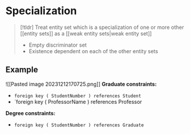 # Specialization

> [!tldr] Treat entity set which is a specialization of one or more other [[entity sets]] as a [[weak entity sets|weak entity set]]
> * Empty discriminator set
> * Existence dependent on each of the other entity sets

## Example
![[Pasted image 20231212170725.png]]
**Graduate constraints:**
* `foreign key ( StudentNumber ) references Student`
* `foreign key ( ProfessorName ) references Professor

**Degree constraints:**
* `foreign key ( StudentNumber ) references Graduate`



